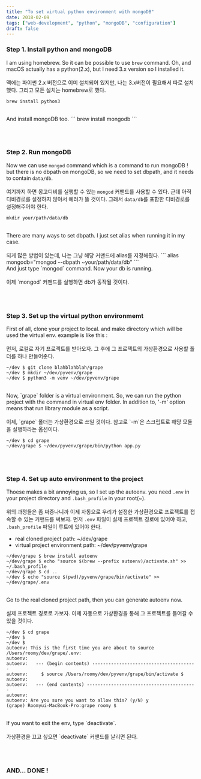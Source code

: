 ```yaml
---
title: "To set virtual python environment with mongoDB"
date: 2018-02-09
tags: ["web-development", "python", "mongoDB", "configuration"]
draft: false
---
```


### Step 1. Install python and mongoDB
I am using homebrew. So it can be possible to use `brew` command. Oh, and macOS actually has a python(2.x), but I need 3.x version so I installed it.
<br><br>
맥에는 파이썬 2.x 버전으로 이미 설치되어 있지만, 나는 3.x버전이 필요해서 따로 설치했다. 그리고 모든 설치는 homebrew로 했다.

```
brew install python3
```

<br>
And install mongoDB too.
```
brew install mongodb
```

<br><br>
### Step 2. Run mongoDB
Now we can use `mongod` command which is a command to run mongoDB ! but there is no dbpath on mongoDB, so we need to set dbpath, and it needs to contain `data/db`.
<br><br>
여기까지 하면 몽고디비를 실행할 수 있는 `mongod` 커맨드를 사용할 수 있다. 근데 아직 디비경로를 설정하지 않아서 에러가 뜰 것이다. 그래서 `data/db`를 포함한 디비경로를 설정해주어야 한다.

```
mkdir your/path/data/db
```

<br>
There are many ways to set dbpath. I just set alias when running it in my case.
<br><br>
되게 많은 방법이 있는데, 나는 그냥 해당 커맨드에 alias를 지정해줬다.
```
alias mongodb="mongod --dbpath ~your/path/data/db"
```

<br>
And just type `mongod` command. Now your db is running.
<br><br>
이제 `mongod` 커맨드를 실행하면 db가 동작될 것이다.

<br><br>
### Step 3. Set up the virtual python environmemt
First of all, clone your project to local. and make directory which will be used the virtual env. example is like this :
<br><br>
먼저, 로컬로 자기 프로젝트를 받아오자. 그 후에 그 프로젝트의 가상환경으로 사용할 폴더를 하나 만들어준다.

```
~/dev $ git clone blahblahblah/grape
~/dev $ mkdir ~/dev/pyvenv/grape
~/dev $ python3 -m venv ~/dev/pyvenv/grape
```

<br>
Now, `grape` folder is a virtual environment. So, we can run the python project with the command in virtual env folder. In addition to, '-m' option means that run library module as a script.
<br><br>
이제, `grape` 폴더는 가상환경으로 쓰일 것이다. 참고로 `-m`은 스크립트로 해당 모듈을 실행하라는 옵션이다.

```
~/dev $ cd grape
~/dev/grape $ ~/dev/pyvenv/grape/bin/python app.py
```

<br><br>
### Step 4. Set up auto environment to the project
Thoese makes a bit annoying us, so I set up the autoenv. you need `.env` in your project directory and `.bash_profile` in your root(~).
<br><br>
위의 과정들은 좀 짜증나니까 이제 자동으로 우리가 설정한 가상환경으로 프로젝트를 접속할 수 있는 커맨드를 써보자. 먼저 `.env` 파일이 실제 프로젝트 경로에 있어야 하고, `.bash_profile` 파일이 루트에 있어야 한다.

- real cloned project path: ~/dev/grape
- virtual project environment path: ~/dev/pyvenv/grape


```
~/dev/grape $ brew install autoenv
~/dev/grape $ echo "source $(brew --prefix autoenv)/activate.sh" >> ~/.bash_profile
~/dev/grape $ cd ..
~/dev $ echo "source $(pwd)/pyvenv/grape/bin/activate" >> ~/dev/grape/.env
```

<br>
Go to the real cloned project path, then you can generate autoenv now.
<br><br>
실제 프로젝트 경로로 가보자. 이제 자동으로 가상환경을 통해 그 프로젝트를 들어갈 수 있을 것이다.

```
~/dev $ cd grape
~/dev $
~/dev $
autoenv: This is the first time you are about to source /Users/roomy/dev/grape/.env:
autoenv:
autoenv:   --- (begin contents) ---------------------------------------
autoenv:     $ source /Users/roomy/dev/pyvenv/grape/bin/activate $
autoenv:
autoenv:   --- (end contents) -----------------------------------------
autoenv:
autoenv: Are you sure you want to allow this? (y/N) y
(grape) Roomyui-MacBook-Pro:grape roomy $ 
```

<br>
If you want to exit the env, type `deactivate`.
<br><br>
가상환경을 끄고 싶으면 `deactivate` 커맨드를 날리면 된다.

<br><br>
### AND... DONE !